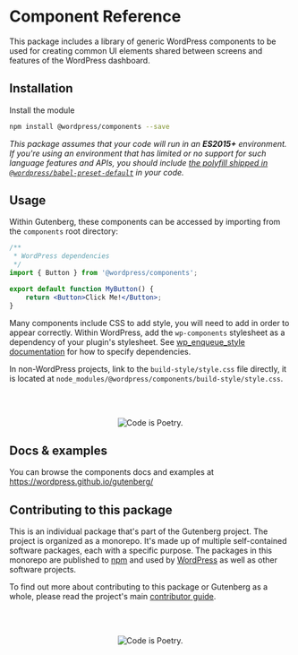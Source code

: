 # Component Reference

This package includes a library of generic WordPress components to be used for creating common UI elements shared between screens and features of the WordPress dashboard.

## Installation

Install the module

```bash
npm install @wordpress/components --save
```

_This package assumes that your code will run in an **ES2015+** environment. If you're using an environment that has limited or no support for such language features and APIs, you should include [the polyfill shipped in `@wordpress/babel-preset-default`](https://github.com/WordPress/gutenberg/tree/HEAD/packages/babel-preset-default#polyfill) in your code._

## Usage

Within Gutenberg, these components can be accessed by importing from the `components` root directory:

```jsx
/**
 * WordPress dependencies
 */
import { Button } from '@wordpress/components';

export default function MyButton() {
	return <Button>Click Me!</Button>;
}
```

Many components include CSS to add style, you will need to add in order to appear correctly. Within WordPress, add the `wp-components` stylesheet as a dependency of your plugin's stylesheet. See [wp_enqueue_style documentation](https://developer.wordpress.org/reference/functions/wp_enqueue_style/#parameters) for how to specify dependencies.

In non-WordPress projects, link to the `build-style/style.css` file directly, it is located at `node_modules/@wordpress/components/build-style/style.css`.

<br/><br/><p align="center"><img src="https://s.w.org/style/images/codeispoetry.png?1" alt="Code is Poetry." /></p>

## Docs & examples

You can browse the components docs and examples at https://wordpress.github.io/gutenberg/

## Contributing to this package

This is an individual package that's part of the Gutenberg project. The project is organized as a monorepo. It's made up of multiple self-contained software packages, each with a specific purpose. The packages in this monorepo are published to [npm](https://www.npmjs.com/) and used by [WordPress](https://make.wordpress.org/core/) as well as other software projects.

To find out more about contributing to this package or Gutenberg as a whole, please read the project's main [contributor guide](https://github.com/WordPress/gutenberg/tree/HEAD/CONTRIBUTING.md).

<br /><br /><p align="center"><img src="https://s.w.org/style/images/codeispoetry.png?1" alt="Code is Poetry." /></p>
